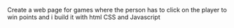 Create a web page for games where the person has to click on the player to win points and i build it with html CSS and Javascript
